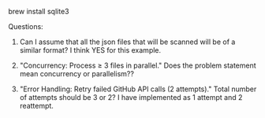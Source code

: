 brew install sqlite3


Questions:
1. Can I assume that all the json files that will be scanned will be of a similar format? 
    I think YES for this example.

2. "Concurrency: Process ≥ 3 files in parallel."
    Does the problem statement mean concurrency or parallelism??

3. "Error Handling: Retry failed GitHub API calls (2 attempts)."
    Total number of attempts should be 3 or 2?
    I have implemented as 1 attempt and 2 reattempt.